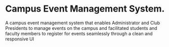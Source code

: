 # Campus Event Management System.
A campus event management system that enables Administrator and Club Presidents to manage events on the campus and facilitated students and faculty members to register for events seamlessly through a clean and responsive UI
